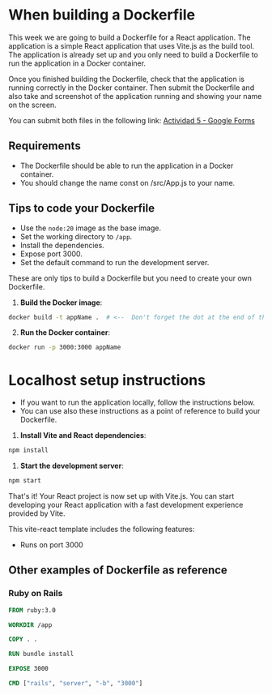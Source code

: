 
# When building a Dockerfile
This week we are going to build a Dockerfile for a React application. The application is a simple React application that uses Vite.js as the build tool. The application is already set up and you only need to build a Dockerfile to run the application in a Docker container.

Once you finished building the Dockerfile, check that the application is running correctly in the Docker container. Then submit the Dockerfile and also take and screenshot of the application running and showing your name on the screen.

You can submit both files in the following link: [Actividad 5 - Google Forms](https://club.pudin.net/formulario-5)

## Requirements
- The Dockerfile should be able to run the application in a Docker container.
- You should change the name const on /src/App.js to your name.

## Tips to code your Dockerfile

- Use the `node:20` image as the base image.
- Set the working directory to `/app`.
- Install the dependencies.
- Expose port 3000.
- Set the default command to run the development server.

These are only tips to build a Dockerfile but you need to create your own Dockerfile.

1. **Build the Docker image**:
```bash
docker build -t appName .  # <--  Don't forget the dot at the end of the command
```

2. **Run the Docker container**:
```bash
docker run -p 3000:3000 appName
```

# Localhost setup instructions
- If you want to run the application locally, follow the instructions below.
- You can use also these instructions as a point of reference to build your Dockerfile.

1. **Install Vite and React dependencies**:
```bash
npm install
```

1. **Start the development server**:
```bash
npm start
```

That's it! Your React project is now set up with Vite.js. You can start developing your React application with a fast development experience provided by Vite.

This vite-react template includes the following features:
- Runs on port 3000

## Other examples of Dockerfile as reference

### Ruby on Rails
```Dockerfile
FROM ruby:3.0

WORKDIR /app

COPY . .

RUN bundle install

EXPOSE 3000

CMD ["rails", "server", "-b", "3000"]
```
